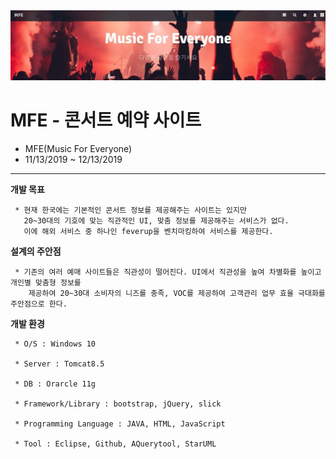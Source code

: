 <img alt="Music For Everyone" src="https://github.com/hyunyoonkim/mfe/blob/master/WebContent/images/mfe.jpg">

# MFE - 콘서트 예약 사이트
* MFE(Music For Everyone)
* 11/13/2019 ~ 12/13/2019
-----
**개발 목표**

     * 현재 한국에는 기본적인 콘서트 정보를 제공해주는 사이트는 있지만 
       20~30대의 기호에 맞는 직관적인 UI, 맞춤 정보를 제공해주는 서비스가 없다. 
       이에 해외 서비스 중 하나인 feverup을 벤치마킹하여 서비스를 제공한다.
         
**설계의 주안점**

     * 기존의 여러 예매 사이트들은 직관성이 떨어진다. UI에서 직관성을 높여 차별화를 높이고 개인별 맞춤형 정보를
        제공하여 20~30대 소비자의 니즈를 충족, VOC를 제공하여 고객관리 업무 효율 극대화를 주안점으로 한다.

**개발 환경**

     * O/S : Windows 10

     * Server : Tomcat8.5

     * DB : Orarcle 11g

     * Framework/Library : bootstrap, jQuery, slick

     * Programming Language : JAVA, HTML, JavaScript

     * Tool : Eclipse, Github, AQuerytool, StarUML
   



